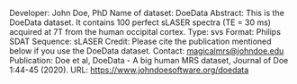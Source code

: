 Developer: John Doe, PhD
Name of dataset: DoeData
Abstract: This is the DoeData dataset. It contains 100 perfect sLASER spectra (TE = 30 ms) acquired at 7T from the human occipital cortex.
Type: svs
Format: Philips SDAT
Sequence: sLASER
Credit: Please cite the publication mentioned below if you use the DoeData dataset.
Contact: magicalmrs@johndoe.edu
Publication: Doe et al, DoeData - A big human MRS dataset, Journal of Doe 1:44-45 (2020).
URL: https://www.johndoesoftware.org/doedata
